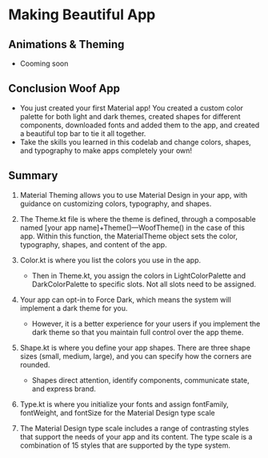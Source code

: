 # Making Beautiful App

## Animations & Theming

- Cooming soon

## Conclusion Woof App

- You just created your first Material app! You created a custom color palette for both light and dark themes, created shapes for different components, downloaded fonts and added them to the app, and created a beautiful top bar to tie it all together.
- Take the skills you learned in this codelab and change colors, shapes, and typography to make apps completely your own!

## Summary

1. Material Theming allows you to use Material Design in your app, with guidance on customizing colors, typography, and shapes.
2. The Theme.kt file is where the theme is defined, through a composable named [your app name]+Theme()—WoofTheme() in the case of this app. Within this function, the MaterialTheme object sets the color, typography, shapes, and content of the app.
3. Color.kt is where you list the colors you use in the app.
   - Then in Theme.kt, you assign the colors in LightColorPalette and DarkColorPalette to specific slots. Not all slots need to be assigned.
4. Your app can opt-in to Force Dark, which means the system will implement a dark theme for you.

   - However, it is a better experience for your users if you implement the dark theme so that you maintain full control over the app theme.

5. Shape.kt is where you define your app shapes. There are three shape sizes (small, medium, large), and you can specify how the corners are rounded.
   - Shapes direct attention, identify components, communicate state, and express brand.
6. Type.kt is where you initialize your fonts and assign fontFamily, fontWeight, and fontSize for the Material Design type scale
7. The Material Design type scale includes a range of contrasting styles that support the needs of your app and its content. The type scale is a combination of 15 styles that are supported by the type system.
